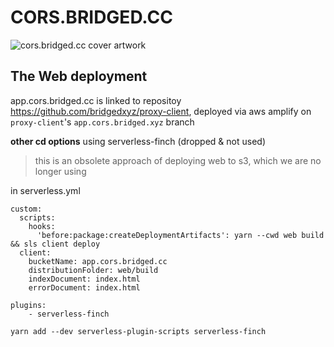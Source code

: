 # CORS.BRIDGED.CC
![cors.bridged.cc cover artwork](/docs/cors.bridged.cc-cover.png)



## The Web deployment
app.cors.bridged.cc is linked to repositoy https://github.com/bridgedxyz/proxy-client, deployed via aws amplify on `proxy-client`'s `app.cors.bridged.xyz` branch



**other cd options**
using serverless-finch (dropped & not used)
> this is an obsolete approach of deploying web to s3, which we are no longer using

in serverless.yml
```
custom:
  scripts:
    hooks:
      'before:package:createDeploymentArtifacts': yarn --cwd web build && sls client deploy
  client:
    bucketName: app.cors.bridged.cc
    distributionFolder: web/build
    indexDocument: index.html
    errorDocument: index.html

plugins:
    - serverless-finch
```


```
yarn add --dev serverless-plugin-scripts serverless-finch
```